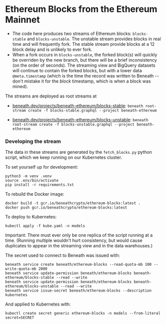 # Ethereum Blocks from the Ethereum Mainnet

- The code here produces two streams of Ethereum blocks: `blocks-stable` and `blocks-unstable`. The unstable stream provides blocks in real time and will frequently fork. The stable stream provide blocks at a 12 block delay and is unlikely to ever fork.
- When a fork occurs in `blocks-unstable`, the forked block(s) will quickly be overriden by the new branch, but there will be a brief inconsistency (on the order of seconds). The streaming view and BigQuery datasets will continue to contain the forked blocks, but with a lower data `@meta.timestamp` (which is the time the record was written to Beneath -- don't mistake it for the *block* timestamp, which is when a block was mined).

The streams are deployed as root streams at

  - [beneath.dev/projects/beneath-ethereum/blocks-stable](https://beneath.dev/projects/beneath-ethereum/blocks-stable): `beneath root-stream create -f blocks-stable.graphql --project beneath-ethereum`

  - [beneath.dev/projects/beneath-ethereum/blocks-unstable](https://beneath.dev/projects/beneath-ethereum/blocks-unstable): `beneath root-stream create -f blocks-unstable.graphql --project beneath-ethereum`

### Developing the stream

The data in these streams are generated by the `fetch_blocks.py` python script, which we keep running on our Kubernetes cluster.

To set yourself up for development:

    python3 -m venv .venv
    source .env/bin/activate
    pip install -r requirements.txt

To rebuild the Docker image:

    docker build -t gcr.io/beneathcrypto/ethereum-blocks:latest .
    docker push gcr.io/beneathcrypto/ethereum-blocks:latest
   
To deploy to Kubernetes:

    kubectl apply -f kube.yaml -n models

Important: There must ever only be one replica of the script running at a time. (Running multiple wouldn't hurt consistency, but would cause duplicates to appear in the streaming view and in the data warehouses.)

The secret used to connect to Beneath was issued with:

    beneath service create beneath/ethereum-blocks --read-quota-mb 100 --write-quota-mb 2000
    beneath service update-permission beneath/ethereum-blocks beneath-ethereum/blocks-stable --read --write 
    beneath service update-permission beneath/ethereum-blocks beneath-ethereum/blocks-unstable --read --write 
    beneath service issue-secret beneath/ethereum-blocks --description kubernetes

And applied to Kubernetes with:

    kubectl create secret generic ethereum-blocks -n models --from-literal secret=SECRET
